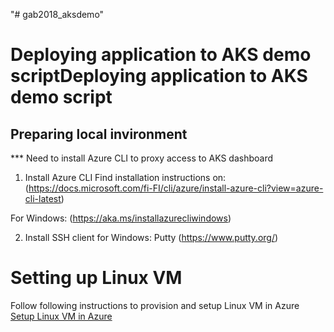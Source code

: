 "# gab2018_aksdemo" 
# Deploying application to AKS demo scriptDeploying application to AKS demo script

## Preparing local invironment
*** Need to install Azure CLI to proxy access to AKS dashboard
1. Install Azure CLI
Find installation instructions on: (https://docs.microsoft.com/fi-FI/cli/azure/install-azure-cli?view=azure-cli-latest)

For Windows: (https://aka.ms/installazurecliwindows)

2. Install SSH client for Windows: Putty
(https://www.putty.org/)

# Setting up Linux VM
Follow following instructions to provision and setup Linux VM in Azure
[Setup Linux VM in Azure](./SetupLinuxVM.md)